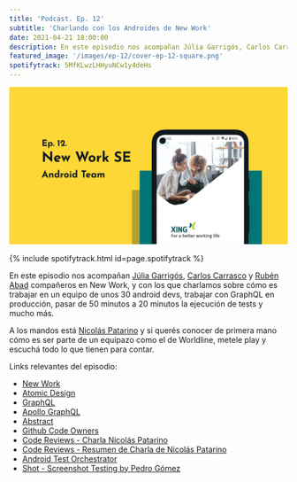 ```yaml
---
title: 'Podcast. Ep. 12'
subtitle: 'Charlando con los Androides de New Work'
date: 2021-04-21 18:00:00
description: En este episodio nos acompañan Júlia Garrigós, Carlos Carrasco y Rubén Abad.
featured_image: '/images/ep-12/cover-ep-12-square.png'
spotifytrack: 5MfKLwzLHHyuNCw1y4deHs
---
```


![](/images/ep-12/cover-ep-12.png)

{% include spotifytrack.html id=page.spotifytrack %}

En este episodio nos acompañan [Júlia Garrigós](https://twitter.com/JuliaGarrigos), [Carlos Carrasco](https://twitter.com/cacato86) y [Rubén Abad](https://twitter.com/RubenAbadDev) 
 compañeros en New Work, y con los que charlamos sobre cómo es trabajar en un equipo de unos 30 android devs, 
 trabajar con GraphQL en producción, pasar de 50 minutos a 20 minutos la ejecución de tests y mucho más.


A los mandos está [Nicolás Patarino](https://twitter.com/npatarino) y si querés conocer de primera mano cómo es ser 
parte de un equipazo como el de Worldline, metele play y escuchá todo lo que tienen para contar.

Links relevantes del episodio:

* [New Work](https://www.new-work.se/)
* [Atomic Design](http://atomicdesign.bradfrost.com/table-of-contents/)
* [GraphQL](https://graphql.org/)
* [Apollo GraphQL](https://www.apollographql.com/)
* [Abstract](https://www.abstract.com/)
* [Github Code Owners](https://docs.github.com/es/github/creating-cloning-and-archiving-repositories/about-code-owners)
* [Code Reviews - Charla Nicolás Patarino](https://www.youtube.com/watch?v=8GfmPnROGJE)
* [Code Reviews - Resumen de Charla de Nicolás Patarino](https://www.youtube.com/watch?v=TT_3QMjFKC8)
* [Android Test Orchestrator](https://andresand.medium.com/android-test-orchestrator-8805ebc59946)
* [Shot - Screenshot Testing by Pedro Gómez](https://github.com/Karumi/Shot)
